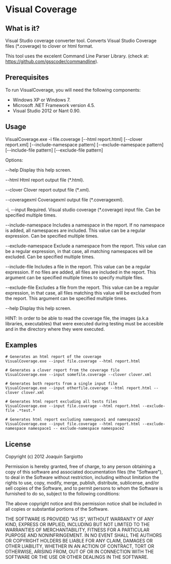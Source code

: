 Visual Coverage
===============

What is it? 
-----------

Visual Studio coverage converter tool. Converts Visual Studio Coverage files (*.coverage) to clover or html format.

This tool uses the excelent Command Line Parser Library.
(check at: https://github.com/gsscoder/commandline).


Prerequisites
-------------
To run VisualCoverage, you will need the following components:

* Windows XP or Windows 7.
* Microsoft .NET Framework version 4.5.
* Visual Studio 2012 or Nant 0.90.


Usage
-----

VisualCoverage.exe -i file.coverage [--html report.html] [--clover report.xml] 
    [--include-namespace pattern] [--exclude-namespace pattern]
    [--include-file pattern] [--exclude-file pattern]

Options:

  --help                Display this help screen.

  --html                Html report output file (*.html).

  --clover              Clover report output file (*.xml).
  
  --coveragexml         Coveragexml output file (*.coveragexml).

  -i, --input           Required. Visual studio coverage (*.coverage) input
                        file. Can be specified multiple times.

  --include-namespace   Includes a namespace in the report. If no namespace is
                        added, all namespaces are included. This value can be
                        a regular expression. Can be specified multiple times.

  --exclude-namespace   Exclude a namespace from the report. This value can be
                        a regular expression, in that case, all matching
                        namespaces will be excluded. Can be specified multiple
                        times.

  --include-file        Includes a file in the report. This value can be a
                        regular expression. If no files are added, all files
                        are included in the report. This argument can be
                        specified multiple times to specify multiple files.

  --exclude-file        Excludes a file from the report. This value can be a
                        regular expression, in that case, all files matching
                        this value will be excluded from the report. This
                        argument can be specified multiple times.

  --help                Display this help screen.




HINT: In order to be able to read the coverage file, the images (a.k.a libraries, executables) that were executed during testing must be accesible and in the directory where they were executed.


Examples
--------

    # Generates an html report of the coverage
    VisualCoverage.exe --input file.coverage --html report.html

    # Generates a clover report from the coverage file
    VisualCoverage.exe --input somefile.coverage --clover clover.xml

    # Generates both reports from a single input file
    VisualCoverage.exe --input otherfile.coverage --html report.html --clover clover.xml

    # Generates html report excluding all tests files
    VisualCoverage.exe --input file.coverage --html report.html --exclude-file .*test.*
    
    # Generates html report excluding namespace1 and namespace2
    VisualCoverage.exe --input file.coverage --html report.html --exclude-namespace namespace1 -- exclude-namespace namespace2

License
-------

Copyright (c) 2012 Joaquin Sargiotto

Permission is hereby granted, free of charge, to any person obtaining a copy of this software and associated documentation files (the "Software"), to deal in the Software without restriction, including without limitation the rights to use, copy, modify, merge, publish, distribute, sublicense, and/or sell copies of the Software, and to permit persons to whom the Software is furnished to do so, subject to the following conditions:

The above copyright notice and this permission notice shall be included in all copies or substantial portions of the Software.

THE SOFTWARE IS PROVIDED "AS IS", WITHOUT WARRANTY OF ANY KIND, EXPRESS OR IMPLIED, INCLUDING BUT NOT LIMITED TO THE WARRANTIES OF MERCHANTABILITY, FITNESS FOR A PARTICULAR PURPOSE AND NONINFRINGEMENT. IN NO EVENT SHALL THE AUTHORS OR COPYRIGHT HOLDERS BE LIABLE FOR ANY CLAIM, DAMAGES OR OTHER LIABILITY, WHETHER IN AN ACTION OF CONTRACT, TORT OR OTHERWISE, ARISING FROM, OUT OF OR IN CONNECTION WITH THE SOFTWARE OR THE USE OR OTHER DEALINGS IN THE SOFTWARE.
